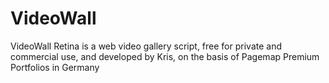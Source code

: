 VideoWall
=========

VideoWall Retina is a web video gallery script, free for private and commercial use,  and developed  by Kris, on the basis of Pagemap Premium Portfolios in Germany
